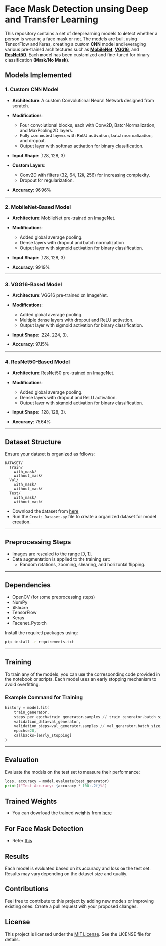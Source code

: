 # Face Mask Detection unsing Deep and Transfer Learning

This repository contains a set of deep learning models to detect whether a person is wearing a face mask or not. The models are built using TensorFlow and Keras, creating a custom **CNN** model and leveraging various pre-trained architectures such as [**MobileNet**](https://keras.io/api/applications/mobilenet/), [**VGG16**](https://keras.io/api/applications/vgg/), and [**ResNet50**](https://keras.io/api/applications/resnet/). Each model has been customized and fine-tuned for binary classification **(Mask/No Mask)**.


## Models Implemented

### 1. Custom CNN Model

 - **Architecture**: A custom Convolutional Neural Network designed from scratch.

 - **Modifications**:
   - Four convolutional blocks, each with Conv2D, BatchNormalization, and MaxPooling2D layers.
   - Fully connected layers with ReLU activation, batch normalization, and dropout.
   - Output layer with softmax activation for binary classification.

- **Input Shape**: (128, 128, 3)

- **Custom Layers**:
   - Conv2D with filters (32, 64, 128, 256) for increasing complexity.
   - Dropout for regularization.

- **Accuracy**: 96.96%
<hr>

### 2. MobileNet-Based Model

- **Architecture**: MobileNet pre-trained on ImageNet.
  
- **Modifications**:
  
  - Added global average pooling.
  - Dense layers with dropout and batch normalization.
  - Output layer with sigmoid activation for binary classification.
    
- **Input Shape**: (128, 128, 3)

- **Accuracy**: 99.19%
<hr>

### 3. VGG16-Based Model

- **Architecture**: VGG16 pre-trained on ImageNet.
  
- **Modifications**:
  
  - Added global average pooling.
  - Multiple dense layers with dropout and ReLU activation.
  - Output layer with sigmoid activation for binary classification.
    
- **Input Shape**: (224, 224, 3).

- **Accuracy**: 97.15%
<hr>
  
### 4. ResNet50-Based Model

- **Architecture**: ResNet50 pre-trained on ImageNet.
  
- **Modifications**:
  
  - Added global average pooling.
  - Dense layers with dropout and ReLU activation.
  - Output layer with sigmoid activation for binary classification.
    
- **Input Shape**: (128, 128, 3).

- **Accuracy**: 75.64%
<hr>

## Dataset Structure
Ensure your dataset is organized as follows:
```
DATASET/
  Train/
    with_mask/
    without_mask/
  Val/
    with_mask/
    without_mask/
  Test/
    with_mask/
    without_mask/
```
- Download the dataset from [here](https://www.kaggle.com/datasets/omkargurav/face-mask-dataset)
- Run the ``Create_Dataset.py`` file to create a organized dataset for model creation.

<hr>

## Preprocessing Steps
- Images are rescaled to the range [0, 1].
- Data augmentation is applied to the training set:
  - Random rotations, zooming, shearing, and horizontal flipping.
<hr>

## Dependencies

- OpenCV (for some preprocessing steps)
- NumPy
- Sklearn
- TensorFlow
- Keras
- Facenet_Pytorch
  
Install the required packages using:
```bash
pip install -r requirements.txt
```
<hr>

## Training
To train any of the models, you can use the corresponding code provided in the notebook or scripts. Each model uses an early stopping mechanism to avoid overfitting.

### Example Command for Training
```python
history = model.fit(
    train_generator,
    steps_per_epoch=train_generator.samples // train_generator.batch_size,
    validation_data=val_generator,
    validation_steps=val_generator.samples // val_generator.batch_size,
    epochs=20,
    callbacks=[early_stopping]
)
```
<hr>

## Evaluation
Evaluate the models on the test set to measure their performance:
```python
loss, accuracy = model.evaluate(test_generator)
print(f"Test Accuracy: {accuracy * 100:.2f}%")
```
## Trained Weights
- You can download the trained weights from [here](https://www.dropbox.com/scl/fi/uwbqr8hsvuo0mzc2id4zy/models.zip?rlkey=2ak4xae8xhvgvgj6jf4t1ncp2&e=2&st=8nb9xidj&dl=0)

## For Face Mask Detection 
- Refer [this](Detection.md)
## Results
Each model is evaluated based on its accuracy and loss on the test set. Results may vary depending on the dataset size and quality.

## Contributions
Feel free to contribute to this project by adding new models or improving existing ones. Create a pull request with your proposed changes.

## License
This project is licensed under the [MIT License](LICENSE). See the LICENSE file for details.
